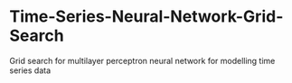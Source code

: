 # Time-Series-Neural-Network-Grid-Search
Grid search for multilayer perceptron neural network for modelling time series data

